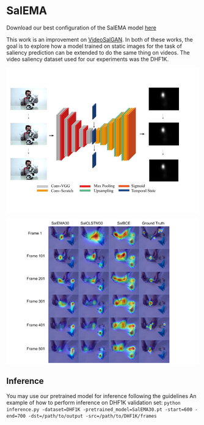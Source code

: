 # SalEMA

Download our best configuration of the SalEMA model [here](https://imatge.upc.edu/web/sites/default/files/projects/saliency/public/VideoSalGAN-II/SalEMA30.pt)


This work is an improvement on [VideoSalGAN](https://github.com/imatge-upc/saliency-2018-videosalgan).
In both of these works, the goal is to explore how a model trained on static images for the task of saliency prediction can be extended to do the same thing on videos. The video saliency dataset used for our experiments was the DHF1K.

![TemporalEDmodel](https://raw.githubusercontent.com/Linardos/SalEMA/gh-pages/TemporalEDmodel.jpg)

![QResults](https://raw.githubusercontent.com/Linardos/SalEMA/gh-pages/QResultsEMA.png)

## Inference

You may use our pretrained model for inference following the guidelines
An example of how to perform inference on DHF1K validation set:
```python inference.py -dataset=DHF1K -pretrained_model=SalEMA30.pt -start=600 -end=700 -dst=/path/to/output -src=/path/to/DHF1K/frames```
